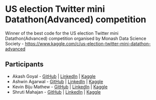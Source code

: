 # US election Twitter mini Datathon(Advanced) competition
Winner of the best code for the US election Twitter mini Datathon(Advanced) competition organised by Monash Data Science Society - https://www.kaggle.com/c/us-election-twitter-mini-datathon-advanced

## Participants
- Akash Goyal - [GitHub](https://github.com/akashgoyal2110) | [LinkedIn](https://www.linkedin.com/in/akash-goyal-14144560/) | [Kaggle](https://www.kaggle.com/akashgoyal2110)
- Ashwin Agarwal - [GitHub](https://github.com/ashwin-agarwal) | [LinkedIn](https://www.linkedin.com/in/ashwinagarwal1/) | [Kaggle](https://www.kaggle.com/ashwinagarwal1)
- Kevin Biju Mathew - [GitHub](https://github.com/snowball-42) | [LinkedIn](https://www.linkedin.com/in/mohit-gupta-003512116/) | [Kaggle](https://www.kaggle.com/kevinbijumathew)
- Shruti Mahajan - [GitHub](https://github.com/shrutimahajan123) | [LinkedIn](https://www.linkedin.com/in/shruti-mahajan-521725101/) | [Kaggle](https://www.kaggle.com/shrutimahajan27)
